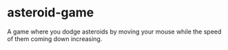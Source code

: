 # asteroid-game
A game where you dodge asteroids by moving your mouse while the speed of them coming down increasing.
